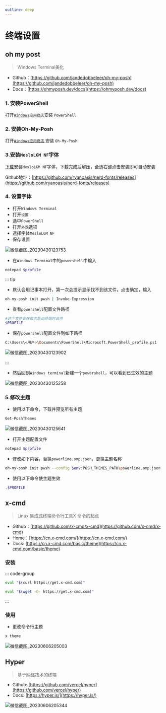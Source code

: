 ```yaml
---
outline: deep
---
```


# 终端设置

## oh my post

> Windows Terminal美化

- Github：[https://github.com/jandedobbeleer/oh-my-posh](https://github.com/jandedobbeleer/oh-my-posh)
- Docs：[https://ohmyposh.dev/docs](https://ohmyposh.dev/docs)

### 1. 安装PowerShell

打开<a href="ms-windows-store://pdp/?ProductId=9MZ1SNWT0N5D">`Windows应用商店`</a>安装 `PowerShell`

### 2. 安装Oh-My-Posh

打开<a href="ms-windows-store://pdp/?ProductId=XP8K0HKJFRXGCK">`Windows应用商店` </a>安装 `Oh-My-Posh`

### 3.安装`MesloLGM NF`字体

 [下载](htts://onesmail.github.io/assset/files/Meslo.zip)安装`MesloLGM NF`字体，下载完成后解压，全选右键点击安装即可自动安装

Github地址：[https://github.com/ryanoasis/nerd-fonts/releases](https://github.com/ryanoasis/nerd-fonts/releases)

### 4. 设置字体

- 打开`Windows Terminal`
- 打开`设置`
- 选中`PowerShell`
- 打开`外观`选项
- 选择字体`MesloLGM NF`
- 保存设置

![微信截图_20230430123753](https://raw.githubusercontent.com/onesmail/onesmail.github.io/master/src/assset/images/%E5%BE%AE%E4%BF%A1%E6%88%AA%E5%9B%BE_20230430123753.png)

- 在`Windows Terminal`中的`powershell`中输入

```sh
notepad $profile
```

::: tip

- 默认会用记事本打开，第一次会提示显示找不到该文件，点击确定，输入

```sh
oh-my-posh init pwsh | Invoke-Expression
```

- 查看`powershell`配置文件路径

```sh
#这个文件会在每次启动终端时调用
$PROFILE
```

- 保存`powershell`配置文件到如下路径

```sh
C:\Users\<用户>\Documents\PowerShell\Microsoft.PowerShell_profile.ps1
```

![微信截图_20230430123902](https://raw.githubusercontent.com/onesmail/onesmail.github.io/master/src/assset/images/%E5%BE%AE%E4%BF%A1%E6%88%AA%E5%9B%BE_20230430123902.png)

:::

- 然后回到`Windows terminal`新建一个`powershell`，可以看到已生效的主题

![微信截图_20230430125258](https://raw.githubusercontent.com/onesmail/onesmail.github.io/master/src/assset/images/%E5%BE%AE%E4%BF%A1%E6%88%AA%E5%9B%BE_20230430125258.png)

### 5.修改主题

- 使用以下命令，下载并预览所有主题

```sh
Get-PoshThemes
```

![微信截图_20230430125641](https://raw.githubusercontent.com/onesmail/onesmail.github.io/master/src/assset/images/%E5%BE%AE%E4%BF%A1%E6%88%AA%E5%9B%BE_20230430125641.png)

- 打开主题配置文件

```sh
notepad $profile
```

- 修改如下内容，替换`powerline.omp.json`，更换主题名称

```sh
oh-my-posh init pwsh --config $env:POSH_THEMES_PATH\powerline.omp.json | Invoke-Expression
```

- 使用以下命令使主题生效

```sh
.$PROFILE
```

## x-cmd

> Linux 集成式终端命令行工具X 命令的起点

- Github：[https://github.com/x-cmd/x-cmd](https://github.com/x-cmd/x-cmd)
- Home：[https://cn.x-cmd.com/](https://cn.x-cmd.com/)
- Docs: [https://cn.x-cmd.com/basic/theme](https://cn.x-cmd.com/basic/theme)

### 安装

::: code-group

```sh [curl]
eval "$(curl https://get.x-cmd.com)"
```

```sh [wget]
eval "$(wget -O- https://get.x-cmd.com)"
```

:::

### 使用

- 更改命令行主题

```sh
x theme
```

![微信截图_20230606205003](https://raw.githubusercontent.com/onesmail/onesmail.github.io/master/src/assset/images/%E5%BE%AE%E4%BF%A1%E6%88%AA%E5%9B%BE_20230606205003.png)

## Hyper

> 基于网络技术的终端

- Github: [https://github.com/vercel/hyper](https://github.com/vercel/hyper)
- Docs: [https://hyper.is/](https://hyper.is/)

![微信截图_20230606205344](https://raw.githubusercontent.com/onesmail/onesmail.github.io/master/src/assset/images/%E5%BE%AE%E4%BF%A1%E6%88%AA%E5%9B%BE_20230606205344.png)
